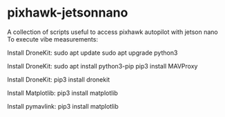 # pixhawk-jetsonnano
A collection of scripts useful to access pixhawk autopilot with jetson nano
To execute vibe measurements:

Install DroneKit:
sudo apt update
sudo apt upgrade python3


Install DroneKit:
sudo apt install python3-pip
pip3 install MAVProxy

Install DroneKit: 
pip3 install dronekit

Install Matplotlib:
pip3 install matplotlib

Install pymavlink:
pip3 install matplotlib
